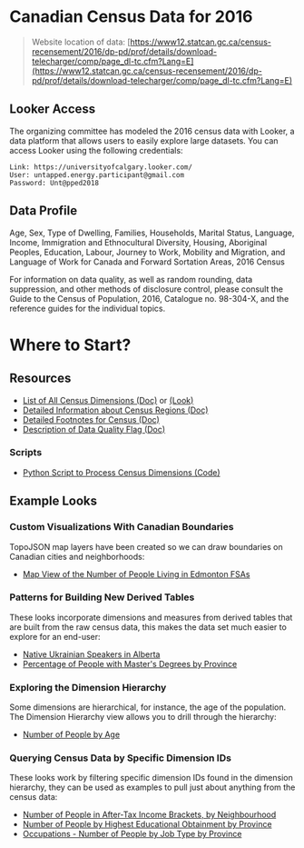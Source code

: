 # Canadian Census Data for 2016 #

> Website location of data: [https://www12.statcan.gc.ca/census-recensement/2016/dp-pd/prof/details/download-telecharger/comp/page_dl-tc.cfm?Lang=E](https://www12.statcan.gc.ca/census-recensement/2016/dp-pd/prof/details/download-telecharger/comp/page_dl-tc.cfm?Lang=E)

## Looker Access ##
The organizing committee has modeled the 2016 census data with Looker, a data platform that allows users to easily explore large datasets. You can access Looker using the following credentials:
```
Link: https://universityofcalgary.looker.com/
User: untapped.energy.participant@gmail.com
Password: Unt@pped2018
```

## Data Profile ##
Age, Sex, Type of Dwelling, Families, Households, Marital Status, Language, Income, Immigration and Ethnocultural Diversity, Housing, Aboriginal Peoples, Education, Labour, Journey to Work, Mobility and Migration, and Language of Work for Canada and Forward Sortation Areas, 2016 Census

For information on data quality, as well as random rounding, data suppression, and other methods of disclosure control, please consult the Guide to the Census of Population, 2016, Catalogue no. 98-304-X, and the reference guides for the individual topics.

# Where to Start? #

## Resources ##
- [List of All Census Dimensions (Doc)](https://universityofcalgary.looker.com/projects/canadian_census/documents/Dimension_Hierarchy.md) or [(Look)](/looks/2)
- [Detailed Information about Census Regions (Doc)](https://universityofcalgary.looker.com/projects/canadian_census/documents/Census_Region_Details.md)
- [Detailed Footnotes for Census (Doc)](https://universityofcalgary.looker.com/projects/canadian_census/documents/Census_Footnotes.md)
- [Description of Data Quality Flag (Doc)](https://universityofcalgary.looker.com/projects/canadian_census/documents/Data_Quality_Flag.md)

### Scripts ###
- [Python Script to Process Census Dimensions (Code)](https://universityofcalgary.looker.com/projects/canadian_census/documents/Python_Script_To_Process_Dimensions.md)

## Example Looks ##

### Custom Visualizations With Canadian Boundaries ###
TopoJSON map layers have been created so we can draw boundaries on Canadian cities and neighborhoods:
- [Map View of the Number of People Living in Edmonton FSAs](https://universityofcalgary.looker.com/looks/4)

### Patterns for Building New Derived Tables
These looks incorporate dimensions and measures from derived tables that are built from the raw census data, this makes the data set much easier to explore for an end-user:
- [Native Ukrainian Speakers in Alberta](https://universityofcalgary.looker.com/looks/5)
- [Percentage of People with Master's Degrees by Province](https://universityofcalgary.looker.com/looks/7)

### Exploring the Dimension Hierarchy ###
Some dimensions are hierarchical, for instance, the age of the population. The Dimension Hierarchy view allows you to drill through the hierarchy:
- [Number of People by Age](https://universityofcalgary.looker.com/looks/3)

### Querying Census Data by Specific Dimension IDs ###
These looks work by filtering specific dimension IDs found in the dimension hierarchy, they can be used as examples to pull just about anything from the census data:
- [Number of People in After-Tax Income Brackets, by Neighbourhood](https://universityofcalgary.looker.com/looks/1)
- [Number of People by Highest Educational Obtainment by Province](https://universityofcalgary.looker.com/looks/6)
- [Occupations - Number of People by Job Type by Province](https://universityofcalgary.looker.com/looks/8)

